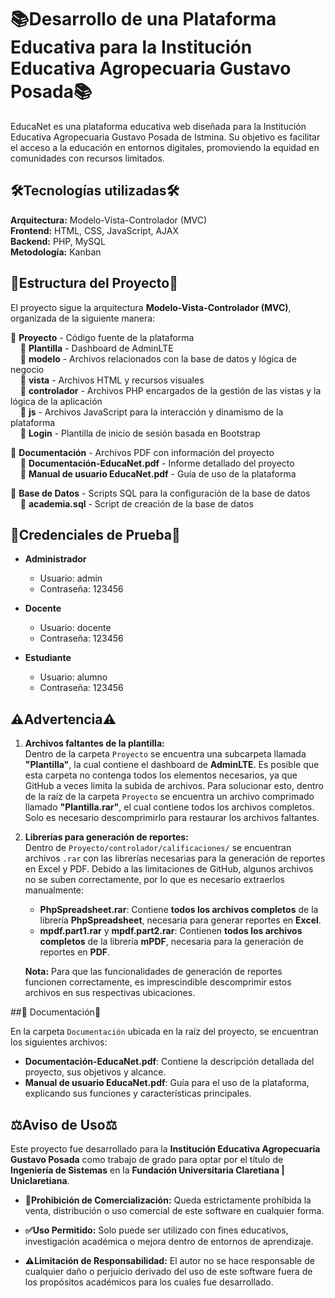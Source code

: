 # 📚Desarrollo de una Plataforma Educativa para la Institución Educativa Agropecuaria Gustavo Posada📚

EducaNet es una plataforma educativa web diseñada para la Institución Educativa Agropecuaria Gustavo Posada de Istmina. Su objetivo es facilitar el acceso a la educación en entornos digitales, promoviendo la equidad en comunidades con recursos limitados.

## 🛠Tecnologías utilizadas🛠

**Arquitectura:** Modelo-Vista-Controlador (MVC)  
**Frontend:** HTML, CSS, JavaScript, AJAX  
**Backend:** PHP, MySQL  
**Metodología:** Kanban  

## 📂Estructura del Proyecto📂

El proyecto sigue la arquitectura **Modelo-Vista-Controlador (MVC)**, organizada de la siguiente manera:

📂 **Proyecto** - Código fuente de la plataforma  
&nbsp;&nbsp;&nbsp;&nbsp;📂 **Plantilla** - Dashboard de AdminLTE  
&nbsp;&nbsp;&nbsp;&nbsp;📂 **modelo** - Archivos relacionados con la base de datos y lógica de negocio  
&nbsp;&nbsp;&nbsp;&nbsp;📂 **vista** - Archivos HTML y recursos visuales  
&nbsp;&nbsp;&nbsp;&nbsp;📂 **controlador** - Archivos PHP encargados de la gestión de las vistas y la lógica de la aplicación  
&nbsp;&nbsp;&nbsp;&nbsp;📂 **js** - Archivos JavaScript para la interacción y dinamismo de la plataforma  
&nbsp;&nbsp;&nbsp;&nbsp;📂 **Login** - Plantilla de inicio de sesión basada en Bootstrap  

📂 **Documentación** - Archivos PDF con información del proyecto  
&nbsp;&nbsp;&nbsp;&nbsp;📄 **Documentación-EducaNet.pdf** - Informe detallado del proyecto  
&nbsp;&nbsp;&nbsp;&nbsp;📄 **Manual de usuario EducaNet.pdf** - Guía de uso de la plataforma  

📂 **Base de Datos** - Scripts SQL para la configuración de la base de datos  
&nbsp;&nbsp;&nbsp;&nbsp;📄 **academia.sql** - Script de creación de la base de datos 

  ## 🔑Credenciales de Prueba🔑

- **Administrador**  
  - Usuario: admin  
  - Contraseña: 123456  

- **Docente**  
  - Usuario: docente  
  - Contraseña: 123456  

- **Estudiante**  
  - Usuario: alumno  
  - Contraseña: 123456  

## ⚠Advertencia⚠


1. **Archivos faltantes de la plantilla:**  
   Dentro de la carpeta `Proyecto` se encuentra una subcarpeta llamada **"Plantilla"**, la cual contiene el dashboard de **AdminLTE**. Es posible que esta carpeta no contenga todos los elementos necesarios, ya que GitHub a veces limita la subida de archivos. Para solucionar esto, dentro de la raíz de la carpeta `Proyecto` se encuentra un archivo comprimado llamado **"Plantilla.rar"**, el cual contiene todos los archivos completos. Solo es necesario descomprimirlo para restaurar los archivos faltantes.  

2. **Librerías para generación de reportes:**  
   Dentro de `Proyecto/controlador/calificaciones/` se encuentran archivos `.rar` con las librerías necesarias para la generación de reportes en Excel y PDF. Debido a las limitaciones de GitHub, algunos archivos no se suben correctamente, por lo que es necesario extraerlos manualmente:  
   - **PhpSpreadsheet.rar**: Contiene **todos los archivos completos** de la librería **PhpSpreadsheet**, necesaria para generar reportes en **Excel**.  
   - **mpdf.part1.rar** y **mpdf.part2.rar**: Contienen **todos los archivos completos** de la librería **mPDF**, necesaria para la generación de reportes en **PDF**.  

   **Nota:** Para que las funcionalidades de generación de reportes funcionen correctamente, es imprescindible descomprimir estos archivos en sus respectivas ubicaciones.  

 

##📖 Documentación📖

En la carpeta `Documentación` ubicada en la raíz del proyecto, se encuentran los siguientes archivos:  

- **Documentación-EducaNet.pdf**: Contiene la descripción detallada del proyecto, sus objetivos y alcance.  
- **Manual de usuario EducaNet.pdf**: Guía para el uso de la plataforma, explicando sus funciones y características principales.

## ⚖Aviso de Uso⚖

Este proyecto fue desarrollado para la **Institución Educativa Agropecuaria Gustavo Posada** como trabajo de grado para optar por el título de **Ingeniería de Sistemas** en la **Fundación Universitaria Claretiana | Uniclaretiana**.  

- **🚫Prohibición de Comercialización:** Queda estrictamente prohibida la venta, distribución o uso comercial de este software en cualquier forma.

- **✅Uso Permitido:** Solo puede ser utilizado con fines educativos, investigación académica o mejora dentro de entornos de aprendizaje.  

- **⚠Limitación de Responsabilidad:** El autor no se hace responsable de cualquier daño o perjuicio derivado del uso de este software fuera de los propósitos académicos para los cuales fue desarrollado.  

